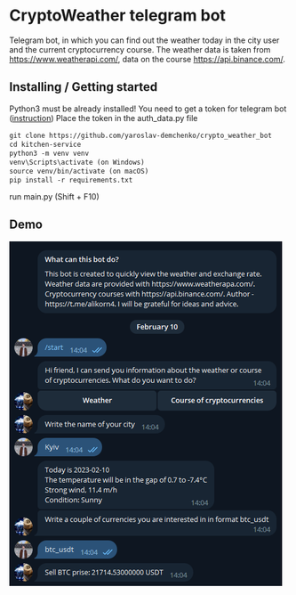 # CryptoWeather telegram bot
Telegram bot, in which you can find out the weather today in the city user and the current cryptocurrency course.
The weather data is taken from https://www.weatherapi.com/, data on the course https://api.binance.com/.

## Installing / Getting started
Python3 must be already installed!
You need to get a token for telegram bot ([instruction](https://medium.com/geekculture/generate-telegram-token-for-bot-api-d26faf9bf064))
Place the token in the auth_data.py file

```shell
git clone https://github.com/yaroslav-demchenko/crypto_weather_bot
cd kitchen-service
python3 -m venv venv
venv\Scripts\activate (on Windows)
source venv/bin/activate (on macOS)
pip install -r requirements.txt
```
run main.py (Shift + F10)

## Demo
![Example of work](bot_work.png)